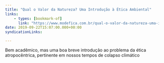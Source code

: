 ```yaml
---
title: "Qual o Valor da Natureza? Uma Introdução à Ética Ambiental"
links:
    - types: [bookmark-of]
      link: "https://www.modefica.com.br/qual-o-valor-da-natureza-uma-introducao-a-etica-ambiental/"
date: 2019-09-22T15:07:00.000+00:00
syndicationLinks:

---
```


Bem acadêmico, mas uma boa breve introdução ao problema da ética atropocêntrica, pertinente em nossos tempos de colapso climático 